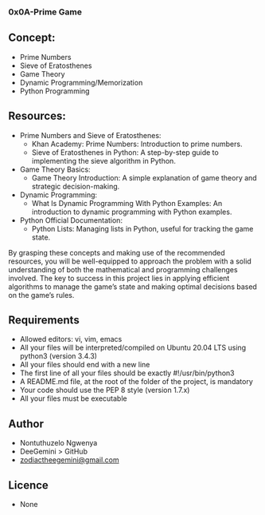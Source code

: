 ### 0x0A-Prime Game

## Concept:
- Prime Numbers
- Sieve of Eratosthenes
- Game Theory
- Dynamic Programming/Memorization
- Python Programming

## Resources:
* Prime Numbers and Sieve of Eratosthenes:
  - Khan Academy: Prime Numbers: Introduction to prime numbers.
  - Sieve of Eratosthenes in Python: A step-by-step guide to implementing the sieve algorithm in Python.
* Game Theory Basics:
  - Game Theory Introduction: A simple explanation of game theory and strategic decision-making.
* Dynamic Programming:
  - What Is Dynamic Programming With Python Examples: An introduction to dynamic programming with Python examples.
* Python Official Documentation:
  - Python Lists: Managing lists in Python, useful for tracking the game state.

By grasping these concepts and making use of the recommended resources, you will be well-equipped to approach the problem with a solid understanding of both the mathematical and programming challenges involved. The key to success in this project lies in applying efficient algorithms to manage the game’s state and making optimal decisions based on the game’s rules.

## Requirements
- Allowed editors: vi, vim, emacs
- All your files will be interpreted/compiled on Ubuntu 20.04 LTS using python3 (version 3.4.3)
- All your files should end with a new line
- The first line of all your files should be exactly #!/usr/bin/python3
- A README.md file, at the root of the folder of the project, is mandatory
- Your code should use the PEP 8 style (version 1.7.x)
- All your files must be executable

## Author
- Nontuthuzelo Ngwenya
- DeeGemini > GitHub
- zodiactheegemini@gmail.com

## Licence
- None
